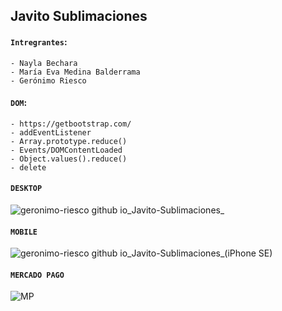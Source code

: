 ## Javito Sublimaciones

#### `Intregrantes`:
```
- Nayla Bechara
- María Eva Medina Balderrama
- Gerónimo Riesco
```

#### `DOM`:

```
- https://getbootstrap.com/
- addEventListener
- Array.prototype.reduce()
- Events/DOMContentLoaded
- Object.values().reduce()
- delete
```

#### `DESKTOP`
![geronimo-riesco github io_Javito-Sublimaciones_](https://user-images.githubusercontent.com/83089714/194195457-8b976b82-fa82-4a4b-b808-0aa261c5b7cc.png)

#### `MOBILE`
![geronimo-riesco github io_Javito-Sublimaciones_(iPhone SE)](https://user-images.githubusercontent.com/83089714/194195467-c80c4106-e1d1-457b-b1f5-47e7d9a12f84.jpg)

#### `MERCADO PAGO`
![MP](https://user-images.githubusercontent.com/83089714/194186018-dcbd7415-484d-4fa5-a093-5acc9031a1d8.PNG)

